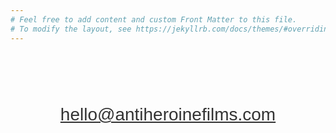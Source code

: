 ```yaml
---
# Feel free to add content and custom Front Matter to this file.
# To modify the layout, see https://jekyllrb.com/docs/themes/#overriding-theme-defaults
---
```


<style type="text/css" media="screen">
  .container {
    margin: 20% auto;
    max-width: 600px;
    text-align: center;
  }
  p {
    font-family: sans-serif;
    font-size: 2em;
    line-height: 1;
  }
  a {
    color: #333;
  }
  a:hover {
    color: #00938b;
  }
</style>

<div class="container">
  <p><a href="mailto:hello@antiheroinefilms.com">hello@antiheroinefilms.com</a></p>
</div>
